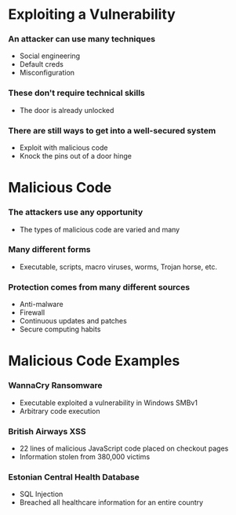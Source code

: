 # Exploiting a Vulnerability
### An attacker can use many techniques
- Social engineering
- Default creds
- Misconfiguration
### These don't require technical skills
- The door is already unlocked
### There are still ways to get into a well-secured system
- Exploit with malicious code
- Knock the pins out of a door hinge
# Malicious Code
### The attackers use any opportunity
- The types of malicious code are varied and many
### Many different forms
- Executable, scripts, macro viruses, worms, Trojan horse, etc.
### Protection comes from many different sources
- Anti-malware
- Firewall
- Continuous updates and patches
- Secure computing habits
# Malicious Code Examples
### WannaCry Ransomware
- Executable exploited a vulnerability in Windows SMBv1
- Arbitrary code execution
### British Airways XSS
- 22 lines of malicious JavaScript code placed on checkout pages
- Information stolen from 380,000 victims
### Estonian Central Health Database
- SQL Injection
- Breached all healthcare information for an entire country